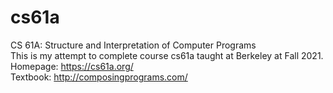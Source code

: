 # cs61a
CS 61A: Structure and Interpretation of Computer Programs \
This is my attempt to complete course cs61a taught at Berkeley at Fall 2021. \
Homepage: https://cs61a.org/ \
Textbook: http://composingprograms.com/
